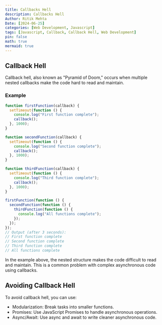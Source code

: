 ```yaml
---
title: Callbacks Hell
description: Callbacks Hell
Author: Ritik Mehta
Date: [2024-06-25]
categories: [Web Development, Javascript]
tags: [Javascript, Callback, Callback Hell, Web Development]
pin: false
math: true
mermaid: true
---
```


## Callback Hell

Callback hell, also known as "Pyramid of Doom," occurs when multiple nested callbacks make the code hard to read and maintain.

### Example

```javascript
function firstFunction(callback) {
  setTimeout(function () {
    console.log("First function complete");
    callback();
  }, 1000);
}

function secondFunction(callback) {
  setTimeout(function () {
    console.log("Second function complete");
    callback();
  }, 1000);
}

function thirdFunction(callback) {
  setTimeout(function () {
    console.log("Third function complete");
    callback();
  }, 1000);
}

firstFunction(function () {
  secondFunction(function () {
    thirdFunction(function () {
      console.log("All functions complete");
    });
  });
});
// Output (after 3 seconds):
// First function complete
// Second function complete
// Third function complete
// All functions complete
```
In the example above, the nested structure makes the code difficult to read and maintain. This is a common problem with complex asynchronous code using callbacks.

## Avoiding Callback Hell

 To avoid callback hell, you can use:

- Modularization: Break tasks into smaller functions.
- Promises: Use JavaScript Promises to handle asynchronous operations.
- Async/Await: Use async and await to write cleaner asynchronous code.
